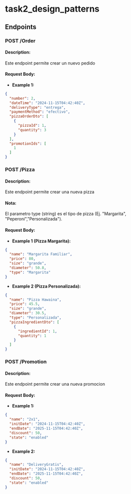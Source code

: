 
# task2_design_patterns

## Endpoints

### POST /Order
#### Description:
Este endpoint permite crear un nuevo pedido

#### Request Body:
- **Example 1:**
```json
{
  "number": 2,
  "dateTime": "2024-11-15T04:42:40Z",
  "deliveryType": "entrega",
  "paymentMethod": "efectivo",
  "pizzaOrderDto": [
    {
      "pizzaId": 1,
      "quantity": 3
    }
  ],
  "promotionIds": [
    1
  ]
}
```

### POST /Pizza
#### Description:
Este endpoint permite crear una nueva pizza

#### Nota: 
El parametro type (string) es el tipo de pizza (Ej. "Margarita", "Peperoni","Personalizada").

#### Request Body:
- **Example 1 (Pizza Margarita):**
```json
{
  "name": "Margarita Familiar",
  "price": 80,
  "size": "grande",
  "diameter": 50.8,
  "type": "Margarita"
}
```
- **Example 2 (Pizza Personalizada):**
```json
{
  "name": "Pizza Hawaina",
  "price": 45.5,
  "size": "grande",
  "diameter": 30.5,
  "type": "Personalizada",
  "pizzaIngredientDto": [
    {
      "ingredientId": 1,
      "quantity": 1
    }
  ]
}
```
### POST /Promotion
#### Description:
Este endpoint permite crear una nueva promocion

#### Request Body:
- **Example 1:**
```json
{
  "name": "2x1",
  "initDate": "2024-11-15T04:42:40Z",
  "endDate": "2025-11-15T04:42:40Z",
  "discount": 50,
  "state": "enabled"
}
```
- **Example 2:**
```json
{
  "name": "DeliveryGratis",
  "initDate": "2024-11-15T04:42:40Z",
  "endDate": "2025-11-15T04:42:40Z",
  "discount": 50,
  "state": "enabled"
}
```